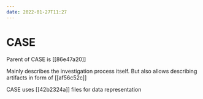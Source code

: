 ```yaml
---
date: 2022-01-27T11:27
---
```


# CASE

Parent of CASE is [[86e47a20]]

Mainly describes the investigation process itself. But also allows describing artifacts in form of [[af56c52c]]

CASE uses [[42b2324a]] files for data representation
